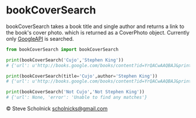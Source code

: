 bookCoverSearch
===============

bookCoverSearch takes a book title and single author and returns a link to the book's cover photo. which is returned as a CoverPhoto object. Currently
only [GoogleAPI](https://developers.google.com/books/docs/v1/using) is searched.

```python
from bookCoverSearch import bookCoverSearch

print(bookCoverSearch('Cujo','Stephen King'))
# {'url': u'http://books.google.com/books/content?id=YrQACwAAQBAJ&printsec=frontcover&img=1&zoom=1&source=gbs_api', 'error': None}

print(bookCoverSearch(title='Cujo',author='Stephen King'))
# {'url': u'http://books.google.com/books/content?id=YrQACwAAQBAJ&printsec=frontcover&img=1&zoom=1&source=gbs_api', 'error': None}

print(bookCoverSearch('Not Cujo','Not Stephen King'))
# {'url': None, 'error': 'Unable to find any matches'}
```

&copy; Steve Scholnick <scholnicks@gmail.com>
